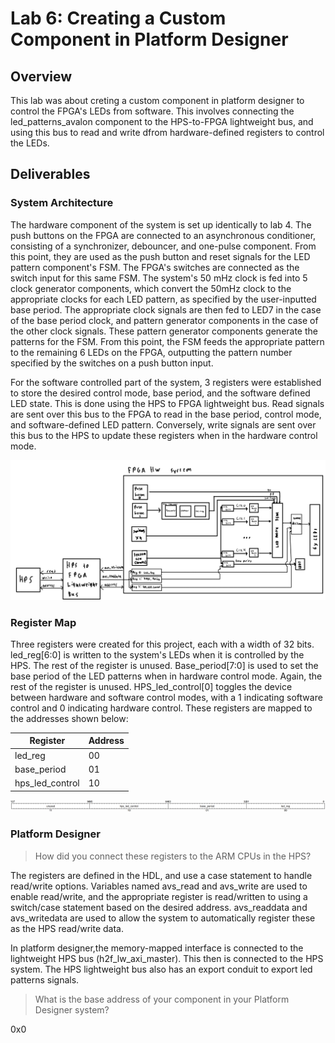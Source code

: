 
# Lab 6: Creating a Custom Component in Platform Designer 

## Overview
This lab was about creting a custom component in platform designer to control the FPGA's LEDs from software. This involves connecting the led_patterns_avalon component to the HPS-to-FPGA lightweight bus, and using this bus to read and write dfrom hardware-defined registers to control the LEDs.

## Deliverables
### System Architecture

The hardware component of the system is set up identically to lab 4. The push buttons on the FPGA are connected to an asynchronous conditioner, consisting of a synchronizer, debouncer, and one-pulse component. From this point, they are used as the push button and reset signals for the LED pattern component's FSM. The FPGA's switches are connected as the switch input for this same FSM. The system's 50 mHz clock is fed into 5 clock generator components, which convert the 50mHz clock to the appropriate clocks for each LED pattern, as specified by the user-inputted base period. The appropriate clock signals are then fed to LED7 in the case of the base period clock, and pattern generator components in the case of the other clock signals. These pattern generator components generate the patterns for the FSM. From this point, the FSM feeds the appropriate pattern to the remaining 6 LEDs on the FPGA, outputting the pattern number specified by the switches on a push button input. 

For the software controlled part of the system, 3 registers were established to store the desired control mode, base period, and the software defined LED state. This is done using the HPS to FPGA lightweight bus. Read signals are sent over this bus to the FPGA to read in the base period, control mode, and software-defined LED pattern. Conversely, write signals are sent over this bus to the HPS to update these registers when in the hardware control mode.

![Lab 6 architecture block diagram](/docs/assets/Lab6_BlockDiagram.jpg)

### Register Map

Three registers were created for this project, each with a width of 32 bits. led_reg[6:0] is written to the system's LEDs when it is controlled by the HPS. The rest of the register is unused. Base_period[7:0] is used to set the base period of the LED patterns when in hardware control mode. Again, the rest of the register is unused. HPS_led_control[0] toggles the device between hardware and software control modes, with a 1 indicating software control and 0 indicating hardware control. These registers are mapped to the addresses shown below:

| Register | Address |
| -------- | ------- |
| led_reg  | 00      |
| base_period | 01 |
| hps_led_control | 10 |

![HPS system registers bitfield diagram](/docs/assets/Lab6_Bitfield.png)



### Platform Designer  

> How did you connect these registers to the ARM CPUs in the HPS?

The registers are defined in the HDL, and use a case statement to handle read/write options. Variables named avs_read and avs_write are used to enable read/write, and the appropriate register is read/written to using a switch/case statement based on the desired address. avs_readdata and avs_writedata are used to allow the system to automatically register these as the HPS read/write data.

In platform designer,the memory-mapped interface is connected to the lightweight HPS bus (h2f_lw_axi_master). This then is connected to the HPS system. The HPS lightweight bus also has an export conduit to export led patterns signals. 


> What is the base address of your component in your Platform Designer system?

0x0


